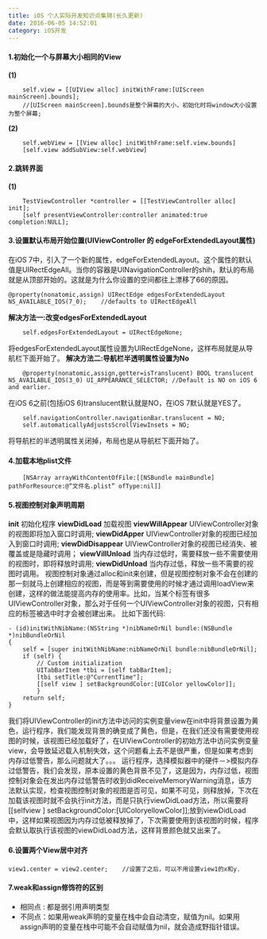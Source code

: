 ```yaml
---
title: iOS 个人实际开发知识点集锦(长久更新)
date: 2016-06-05 14:52:01
category: iOS开发
---
```


#### 1.初始化一个与屏幕大小相同的View
**(1)**
```objc
	self.view = [[UIView alloc] initWithFrame:[UIScreen mainScreen].bounds];
	//[UIScreen mainScreen].bounds是整个屏幕的大小，初始化时将window大小设置为整个屏幕;
```
**(2)**
```objc
	self.webView = [[View alloc] initWithFrame:self.view.bounds]
	[self.view addSubView:self.webView]
```

#### 2.跳转界面
**(1)**
```objc
	TestViewController *controller = [[TestViewController alloc] init];
	[self presentViewController:controller animated:true completion:NULL];
```

#### 3.设置默认布局开始位置(UIViewController 的 edgeForExtendedLayout属性)
在iOS 7中，引入了一个新的属性，edgeForExtendedLayout。这个属性的默认值是UIRectEdgeAll。当你的容器是UINavigationController的shih，默认的布局就是从顶部开始的。这就是为什么你设置的空间都往上漂移了66的原因。
```objc
@property(nonatomic,assign) UIRectEdge edgesForExtendedLayout NS_AVAILABLE_IOS(7_0);	//defaults to UIRectEdgeAll
```
**解决方法一:改变edgesForExtendedLayout**
```objc
	self.edgesForExtendedLayout = UIRectEdgeNone;
```
将edgesForExtendedLayout属性设置为UIRectEdgeNone，这样布局就是从导航栏下面开始了。
**解决方法二:导航栏半透明属性设置为No**
```objc
	@property(nonatomic,assign,getter=isTranslucent) BOOL translucent NS_AVAILABLE_IOS(3_0) UI_APPEARANCE_SELECTOR; //Default is NO on iOS 6 and earlier.
```
在iOS 6之前(包括iOS 6)translucent默认就是NO，在iOS 7默认就是YES了。
```objc
	self.navigationController.navigationBar.translucent = NO;
	self.automaticallyAdjustsScrollViewInsets = NO;
```
将导航栏的半透明属性关闭掉，布局也是从导航栏下面开始了。

#### 4.加载本地plist文件
```objc
	[NSArray arrayWithContentOfFile:[[NSBundle mainBundle] pathForResource:@“文件名.plist” ofType:nil]]
```

#### 5.视图控制对象声明周期
**init**	初始化程序
**viewDidLoad** 	加载视图
**viewWillAppear**	UIViewController对象的视图即将加入窗口时调用;
**viewDidApper**	UIViewController对象的视图已经加入到窗口时调用;
**viewDidDisappear**	UIViewController对象的视图已经消失、被覆盖或是隐藏时调用；
**viewVillUnload**	当内存过低时，需要释放一些不需要使用的视图时，即将释放时调用;
**viewDidUnload**	当内存过低，释放一些不需要的视图时调用。
视图控制对象通过alloc和init来创建，但是视图控制对象不会在创建的那一刻就马上创建相应的视图，而是等到需要使用的时候才通过调用loadView来创建，这样的做法能提高内存的使用率。比如，当某个标签有很多UIViewController对象，那么对于任何一个UIViewController对象的视图，只有相应的标签被选中时才会被创建出来。
比如下面代码:
```objc
- (id)initWithNibName:(NSString *)nibNameOrNil bundle:(NSBundle *)nibBundleOrNil  
{  
    self = [super initWithNibName:nibNameOrNil bundle:nibBundleOrNil];  
    if (self) {  
        // Custom initialization  
        UITabBarItem *tbi = [self tabBarItem];  
        [tbi setTitle:@"CurrentTime"];  
        [[self view ] setBackgroundColor:[UIColor yellowColor]];  
        }  
    return self;  
}
```
我们将UIViewController的init方法中访问的实例变量view在init中将背景设置为黄色，运行程序，我们能发现背景的确变成了黄色，但是，在我们还没有需要使用视图的时候，该视图已经加载好了，在UIViewController的初始方法中访问实例变量view，会导致延迟载入机制失效，这个问题看上去不是很严重，但是如果考虑到内存过低警告，那么问题就大了。。。
运行程序，选择模拟器中的硬件－>模拟内存过低警告，我们会发现，原本设置的黄色背景不见了，这是因为，内存过低，视图控制对象会在发出内存过低警告时收到didReceiveMemoryWarning消息，该方法默认实现，检查视图控制对象的视图是否可见，如果不可见，则释放掉，下次在加载该视图时就不会执行init方法，而是只执行viewDidLoad方法，所以需要将[[selfview ] setBackgroundColor:[UIColoryellowColor]];放到viewDidLoad中，这样如果视图因为内存过低被释放掉了，下次需要使用到该视图的时候，程序会默认取执行该视图的viewDidLoad方法，这样背景颜色就又出来了。


#### 6.设置两个View居中对齐
```objc
view1.center = view2.center;    //设置了之后，可以不用设置view1的x和y.
```

#### 7.weak和assign修饰符的区别
* 相同点 :  都是弱引用声明类型
* 不同点：如果用weak声明的变量在栈中会自动清空，赋值为nil。如果用assign声明的变量在栈中可能不会自动赋值为nil，就会造成野指针错误。
